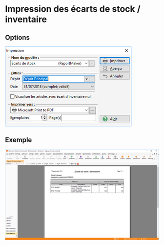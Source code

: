 # Impression des écarts de stock / inventaire

## Options


![](Fenetre.png)


## Exemple


![](Exemple.png)


